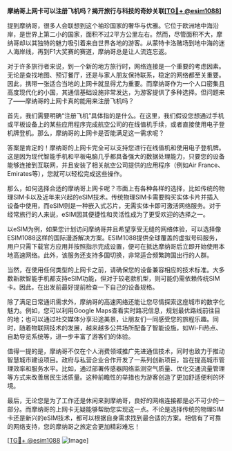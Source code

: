 **摩纳哥上网卡可以注册飞机吗？揭开旅行与科技的奇妙关联[[TG💪+ @esim1088](https://t.me/s/esim1088)]**

提到摩纳哥，很多人会联想到这个袖珍国家的奢华与优雅。它位于欧洲地中海沿岸，是世界上第二小的国家，面积不过2平方公里左右。然而，尽管面积不大，摩纳哥却以其独特的魅力吸引着来自世界各地的游客。从蒙特卡洛赌场到地中海的迷人海岸线，再到F1大奖赛的赛道，摩纳哥总是让人流连忘返。

对于许多旅行者来说，到一个新的地方旅行时，网络连接是一个重要的考虑因素。无论是查找地图、预订餐厅，还是与家人朋友保持联系，稳定的网络都至关重要。因此，携带一张适合当地的上网卡就显得尤为重要。而摩纳哥作为一个人口密集且高度现代化的小国，其通信基础设施非常发达，为游客提供了多种选择。但问题来了——摩纳哥的上网卡真的能用来注册飞机吗？

首先，我们需要明确“注册飞机”具体指的是什么。在这里，我们假设您想通过手机或平板设备上的某些应用程序完成航空公司的在线值机手续，或者直接使用电子登机牌登机。那么，摩纳哥的上网卡是否能满足这一需求呢？

答案是肯定的！摩纳哥的上网卡完全可以支持您进行在线值机和使用电子登机牌。这是因为现代智能手机和平板电脑几乎都具备强大的数据处理能力，只要您的设备能够连接到互联网，并且安装了相关航空公司提供的应用程序（例如Air France、Emirates等），您就可以轻松完成这些操作。

那么，如何选择合适的摩纳哥上网卡呢？市面上有各种各样的选择，比如传统的物理SIM卡以及近年来兴起的eSIM技术。传统物理SIM卡需要购买实体卡片并插入设备中使用，而eSIM则是一种嵌入式芯片，无需实体卡即可激活网络服务。对于经常旅行的人来说，eSIM因其便捷性和灵活性成为了更受欢迎的选择之一。

以eSIM为例，如果您计划访问摩纳哥并且希望享受无缝的网络体验，可以选择像ESIM1088这样的国际漫游解决方案。ESIM1088提供全球覆盖的虚拟号码服务，用户只需下载官方应用并按照指示完成设置，便可在抵达摩纳哥后立即开始使用本地高速网络。此外，该服务还支持多国切换，非常适合频繁跨国出行的人群。

当然，在使用任何类型的上网卡之前，请确保您的设备兼容相应的技术标准。大多数新款智能手机都支持eSIM功能，但对于较老款机型，则可能仍需依赖传统SIM卡。因此，在出发前最好提前检查一下自己的设备规格。

除了满足日常通讯需求外，摩纳哥的高速网络还能让您尽情探索这座城市的数字化魅力。例如，您可以利用Google Maps查看实时路况信息，规划最优路线前往目的地；也可以通过社交媒体分享沿途美景，让朋友们一同感受您的旅程乐趣。同时，随着物联网技术的发展，越来越多公共场所配备了智能设施，如Wi-Fi热点、自助导览系统等，进一步丰富了游客们的体验。

值得一提的是，摩纳哥不仅在个人消费领域推广先进通信技术，同时也致力于推动智慧城市建设项目。政府与私营企业合作开发了一系列创新项目，旨在提高城市管理效率和服务水平。比如，通过部署传感器网络监测空气质量、优化交通流量管理等方式来改善居民生活质量。这种前瞻性的举措也为游客创造了更加舒适便利的环境。

最后，无论您是为了工作还是休闲来到摩纳哥，良好的网络连接都是必不可少的一部分。而摩纳哥的上网卡无疑能够帮助您实现这一点。不论是选择传统的物理SIM卡还是新兴的eSIM技术，都可以根据自身需求找到最合适的方案。相信有了可靠的网络支持，您的摩纳哥之旅定会更加精彩难忘！

[[TG💪+ @esim1088](https://t.me/s/esim1088) ![Image](https://i.postimg.cc/4NQfJmqS/Snipaste-2025-05-13-00-14-12.png)]